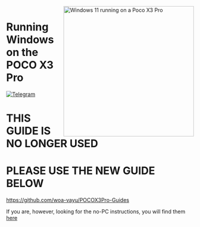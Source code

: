 <img align="right" src="https://github.com/n00b69/woa-vayu/blob/main/vayu.png" width="350" alt="Windows 11 running on a Poco X3 Pro">

# Running Windows on the POCO X3 Pro
[![Telegram](https://img.shields.io/badge/Chat-Telegram-brightgreen.svg?logo=telegram&style=flat-square)](https://t.me/windowsonvayu)


# THIS GUIDE IS NO LONGER USED
# PLEASE USE THE NEW GUIDE BELOW


https://github.com/woa-vayu/POCOX3Pro-Guides

If you are, however, looking for the no-PC instructions, you will find them [here](/guide/nopc.md)


















